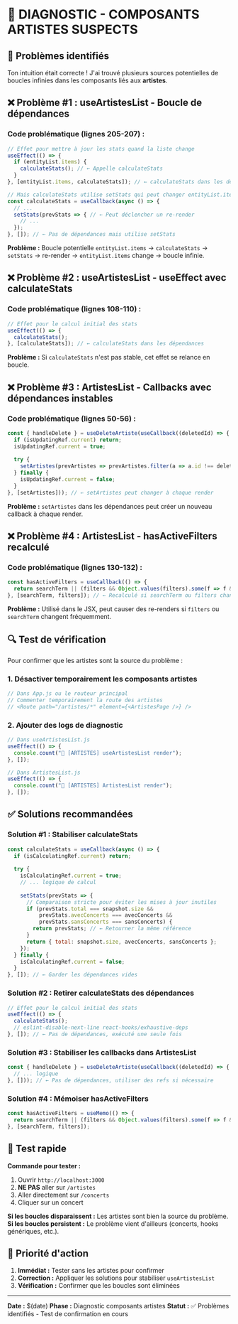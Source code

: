 # 🎯 DIAGNOSTIC - COMPOSANTS ARTISTES SUSPECTS

## 🧠 Problèmes identifiés

Ton intuition était correcte ! J'ai trouvé plusieurs sources potentielles de boucles infinies dans les composants liés aux **artistes**.

## ❌ Problème #1 : useArtistesList - Boucle de dépendances

### Code problématique (lignes 205-207) :
```javascript
// Effet pour mettre à jour les stats quand la liste change
useEffect(() => {
  if (entityList.items) {
    calculateStats(); // ← Appelle calculateStats
  }
}, [entityList.items, calculateStats]); // ← calculateStats dans les dépendances

// Mais calculateStats utilise setStats qui peut changer entityList.items
const calculateStats = useCallback(async () => {
  // ...
  setStats(prevStats => { // ← Peut déclencher un re-render
    // ...
  });
}, []); // ← Pas de dépendances mais utilise setStats
```

**Problème :** Boucle potentielle `entityList.items` → `calculateStats` → `setStats` → re-render → `entityList.items` change → boucle infinie.

## ❌ Problème #2 : useArtistesList - useEffect avec calculateStats

### Code problématique (lignes 108-110) :
```javascript
// Effet pour le calcul initial des stats
useEffect(() => {
  calculateStats();
}, [calculateStats]); // ← calculateStats dans les dépendances
```

**Problème :** Si `calculateStats` n'est pas stable, cet effet se relance en boucle.

## ❌ Problème #3 : ArtistesList - Callbacks avec dépendances instables

### Code problématique (lignes 50-56) :
```javascript
const { handleDelete } = useDeleteArtiste(useCallback((deletedId) => {
  if (isUpdatingRef.current) return;
  isUpdatingRef.current = true;
  
  try {
    setArtistes(prevArtistes => prevArtistes.filter(a => a.id !== deletedId));
  } finally {
    isUpdatingRef.current = false;
  }
}, [setArtistes])); // ← setArtistes peut changer à chaque render
```

**Problème :** `setArtistes` dans les dépendances peut créer un nouveau callback à chaque render.

## ❌ Problème #4 : ArtistesList - hasActiveFilters recalculé

### Code problématique (lignes 130-132) :
```javascript
const hasActiveFilters = useCallback(() => {
  return searchTerm || (filters && Object.values(filters).some(f => f && f !== 'all'));
}, [searchTerm, filters]); // ← Recalculé si searchTerm ou filters changent
```

**Problème :** Utilisé dans le JSX, peut causer des re-renders si `filters` ou `searchTerm` changent fréquemment.

## 🔍 Test de vérification

Pour confirmer que les artistes sont la source du problème :

### 1. Désactiver temporairement les composants artistes
```javascript
// Dans App.js ou le routeur principal
// Commenter temporairement la route des artistes
// <Route path="/artistes/*" element={<ArtistesPage />} />
```

### 2. Ajouter des logs de diagnostic
```javascript
// Dans useArtistesList.js
useEffect(() => {
  console.count("🎨 [ARTISTES] useArtistesList render");
}, []);

// Dans ArtistesList.js
useEffect(() => {
  console.count("🎨 [ARTISTES] ArtistesList render");
}, []);
```

## ✅ Solutions recommandées

### Solution #1 : Stabiliser calculateStats
```javascript
const calculateStats = useCallback(async () => {
  if (isCalculatingRef.current) return;
  
  try {
    isCalculatingRef.current = true;
    // ... logique de calcul
    
    setStats(prevStats => {
      // Comparaison stricte pour éviter les mises à jour inutiles
      if (prevStats.total === snapshot.size && 
          prevStats.avecConcerts === avecConcerts && 
          prevStats.sansConcerts === sansConcerts) {
        return prevStats; // ← Retourner la même référence
      }
      return { total: snapshot.size, avecConcerts, sansConcerts };
    });
  } finally {
    isCalculatingRef.current = false;
  }
}, []); // ← Garder les dépendances vides
```

### Solution #2 : Retirer calculateStats des dépendances
```javascript
// Effet pour le calcul initial des stats
useEffect(() => {
  calculateStats();
  // eslint-disable-next-line react-hooks/exhaustive-deps
}, []); // ← Pas de dépendances, exécuté une seule fois
```

### Solution #3 : Stabiliser les callbacks dans ArtistesList
```javascript
const { handleDelete } = useDeleteArtiste(useCallback((deletedId) => {
  // ... logique
}, [])); // ← Pas de dépendances, utiliser des refs si nécessaire
```

### Solution #4 : Mémoiser hasActiveFilters
```javascript
const hasActiveFilters = useMemo(() => {
  return searchTerm || (filters && Object.values(filters).some(f => f && f !== 'all'));
}, [searchTerm, filters]);
```

## 🧪 Test rapide

**Commande pour tester :**
1. Ouvrir `http://localhost:3000`
2. **NE PAS** aller sur `/artistes`
3. Aller directement sur `/concerts`
4. Cliquer sur un concert

**Si les boucles disparaissent :** Les artistes sont bien la source du problème.
**Si les boucles persistent :** Le problème vient d'ailleurs (concerts, hooks génériques, etc.).

## 🎯 Priorité d'action

1. **Immédiat :** Tester sans les artistes pour confirmer
2. **Correction :** Appliquer les solutions pour stabiliser `useArtistesList`
3. **Vérification :** Confirmer que les boucles sont éliminées

---

**Date :** $(date)
**Phase :** Diagnostic composants artistes
**Statut :** ✅ Problèmes identifiés - Test de confirmation en cours 